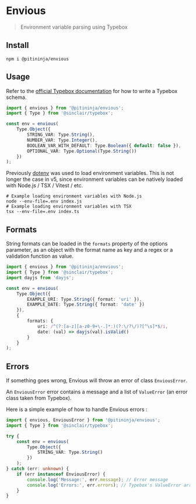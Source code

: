 # Envious

> Environment variable parsing using Typebox

## Install

```shell
npm i @pitininja/envious
```

## Usage

Refer to the [official Typebox documentation](https://github.com/sinclairzx81/typebox) for how to write a Typebox schema.

```typescript
import { envious } from '@pitininja/envious';
import { Type } from '@sinclair/typebox';

const env = envious(
    Type.Object({
        STRING_VAR: Type.String(),
        NUMBER_VAR: Type.Integer(),
        BOOLEAN_VAR_WITH_DEFAULT: Type.Boolean({ default: false }),
        OPTIONAL_VAR: Type.Optional(Type.String())
    })
);
```

Previously [dotenv](https://github.com/motdotla/dotenv) was used to load environment variables. This is not longer the case in v5, since environment variables can be natively loaded with Node.js / TSX / Vitest / etc.

```shell
# Example loading environment variables with Node.js
node --env-file=.env index.js
# Example loading environment variables with TSX
tsx --env-file=.env index.ts
```

## Formats

String formats can be loaded in the `formats` property of the options parameter, as an object with the format name as key and a regex or a validation function as value.

```typescript
import { envious } from '@pitininja/envious';
import { Type } from '@sinclair/typebox';
import dayjs from 'dayjs';

const env = envious(
    Type.Object({
        EXAMPLE_URI: Type.String({ format: 'uri' }),
        EXAMPLE_DATE: Type.String({ format: 'date' })
    }),
    {
        formats: {
            uri: /^(?:[a-z][a-z0-9+\-.]*:)(?:\/?\/)?[^\s]*$/i,
            date: (val) => dayjs(val).isValid()
        }
    }
);
```

## Errors

If something goes wrong, Envious will throw an error of class `EnviousError`.

An `EnviousError` error contains a message and a list of `ValueError` (an error class taken from Typebox).

Here is a simple example of how to handle Envious errors :

```typescript
import { envious, EnviousError } from '@pitininja/envious';
import { Type } from '@sinclair/typebox';

try {
    const env = envious(
        Type.Object({
            STRING_VAR: Type.String()
        })
    );
} catch (err: unknown) {
    if (err instanceof EnviousError) {
        console.log('Message:', err.message); // Error message
        console.log('Errors:', err.errors); // Typebox's ValueError array
    }
}
```
